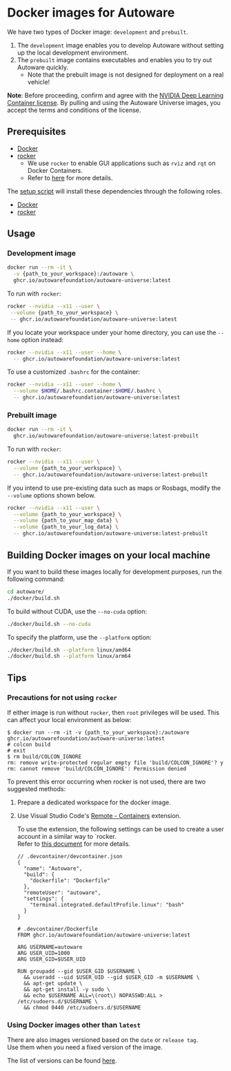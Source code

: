 # Docker images for Autoware

We have two types of Docker image: `development` and `prebuilt`.

1. The `development` image enables you to develop Autoware without setting up the local development environment.
2. The `prebuilt` image contains executables and enables you to try out Autoware quickly.
   - Note that the prebuilt image is not designed for deployment on a real vehicle!

**Note**: Before proceeding, confirm and agree with the [NVIDIA Deep Learning Container license](https://developer.nvidia.com/ngc/nvidia-deep-learning-container-license). By pulling and using the Autoware Universe images, you accept the terms and conditions of the license.

## Prerequisites

- [Docker](https://docs.docker.com/engine/install/ubuntu/)
- [rocker](https://github.com/osrf/rocker)
  - We use `rocker` to enable GUI applications such as `rviz` and `rqt` on Docker Containers.
  - Refer to [here](http://wiki.ros.org/docker/Tutorials/GUI) for more details.

The [setup script](../setup-dev-env.sh) will install these dependencies through the following roles.

- [Docker](../ansible/roles/docker_engine/README.md)
- [rocker](../ansible/roles/rocker/README.md)

## Usage

### Development image

```bash
docker run --rm -it \
  -v {path_to_your_workspace}:/autoware \
  ghcr.io/autowarefoundation/autoware-universe:latest
```

To run with `rocker`:

```bash
rocker --nvidia --x11 --user \
 --volume {path_to_your_workspace} \
 -- ghcr.io/autowarefoundation/autoware-universe:latest
```

If you locate your workspace under your home directory, you can use the `--home` option instead:

```bash
rocker --nvidia --x11 --user --home \
  -- ghcr.io/autowarefoundation/autoware-universe:latest
```

To use a customized `.bashrc` for the container:

```bash
rocker --nvidia --x11 --user --home \
  --volume $HOME/.bashrc.container:$HOME/.bashrc \
  -- ghcr.io/autowarefoundation/autoware-universe:latest
```

### Prebuilt image

```bash
docker run --rm -it \
  ghcr.io/autowarefoundation/autoware-universe:latest-prebuilt
```

To run with `rocker`:

```bash
rocker --nvidia --x11 --user \
  --volume {path_to_your_workspace} \
  -- ghcr.io/autowarefoundation/autoware-universe:latest-prebuilt
```

If you intend to use pre-existing data such as maps or Rosbags, modify the `--volume` options shown below.

```bash
rocker --nvidia --x11 --user \
  --volume {path_to_your_workspace} \
  --volume {path_to_your_map_data} \
  --volume {path_to_your_log_data} \
  -- ghcr.io/autowarefoundation/autoware-universe:latest-prebuilt
```

## Building Docker images on your local machine

If you want to build these images locally for development purposes, run the following command:

```bash
cd autoware/
./docker/build.sh
```

To build without CUDA, use the `--no-cuda` option:

```bash
./docker/build.sh --no-cuda
```

To specify the platform, use the `--platform` option:

```bash
./docker/build.sh --platform linux/amd64
./docker/build.sh --platform linux/arm64
```

## Tips

### Precautions for not using `rocker`

If either image is run without `rocker`, then `root` privileges will be used.
This can affect your local environment as below:

```sh-session
$ docker run --rm -it -v {path_to_your_workspace}:/autoware ghcr.io/autowarefoundation/autoware-universe:latest
# colcon build
# exit
$ rm build/COLCON_IGNORE
rm: remove write-protected regular empty file 'build/COLCON_IGNORE'? y
rm: cannot remove 'build/COLCON_IGNORE': Permission denied
```

To prevent this error occurring when rocker is not used, there are two suggested methods:

1. Prepare a dedicated workspace for the docker image.
2. Use Visual Studio Code's [Remote - Containers](https://marketplace.visualstudio.com/items?itemName=ms-vscode-remote.remote-containers) extension.

   To use the extension, the following settings can be used to create a user account in a similar way to `rocker.  
   Refer to [this document](https://code.visualstudio.com/remote/advancedcontainers/add-nonroot-user) for more details.

   ```jsonc
   // .devcontainer/devcontainer.json
   {
     "name": "Autoware",
     "build": {
       "dockerfile": "Dockerfile"
     },
     "remoteUser": "autoware",
     "settings": {
       "terminal.integrated.defaultProfile.linux": "bash"
     }
   }
   ```

   ```docker
   # .devcontainer/Dockerfile
   FROM ghcr.io/autowarefoundation/autoware-universe:latest

   ARG USERNAME=autoware
   ARG USER_UID=1000
   ARG USER_GID=$USER_UID

   RUN groupadd --gid $USER_GID $USERNAME \
     && useradd --uid $USER_UID --gid $USER_GID -m $USERNAME \
     && apt-get update \
     && apt-get install -y sudo \
     && echo $USERNAME ALL=\(root\) NOPASSWD:ALL > /etc/sudoers.d/$USERNAME \
     && chmod 0440 /etc/sudoers.d/$USERNAME
   ```

### Using Docker images other than `latest`

There are also images versioned based on the `date` or `release tag`.  
Use them when you need a fixed version of the image.

The list of versions can be found [here](https://github.com/autowarefoundation/autoware/packages).
